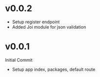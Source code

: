 # v0.0.2
- Setup register endpoint
- Added Joi module for json validation

# v0.0.1
Initial Commit
- Setup app index, packages, default route
